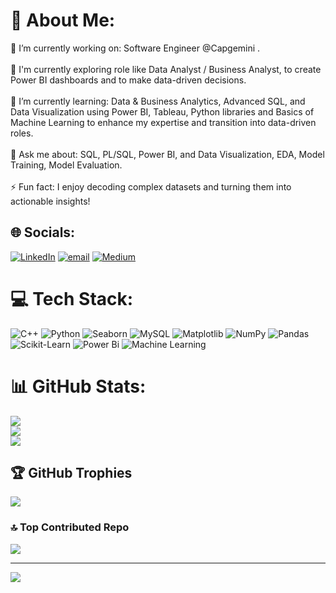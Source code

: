 # 💫 About Me:
🔭 I’m currently working on: Software Engineer @Capgemini .<br><br>👥 I'm currently exploring role like Data Analyst / Business Analyst, to create Power BI dashboards and to make data-driven decisions.<br><br>🌱 I’m currently learning: Data & Business Analytics, Advanced SQL, and Data Visualization using Power BI, Tableau, Python libraries and Basics of Machine Learning to enhance my expertise and transition into data-driven roles.<br><br>💬 Ask me about: SQL, PL/SQL, Power BI, and Data Visualization, EDA, Model Training, Model Evaluation.<br><br>⚡ Fun fact: I enjoy decoding complex datasets and turning them into actionable insights!


## 🌐 Socials:
[![LinkedIn](https://img.shields.io/badge/LinkedIn-%230077B5.svg?logo=linkedin&logoColor=white)](https://linkedin.com/in/gangapiska) [![email](https://img.shields.io/badge/Email-D14836?logo=gmail&logoColor=white)](mailto:gangapiska0410@gmail.com) [![Medium](https://img.shields.io/badge/Medium-%233F4F75.svg?logo=medium&logoColor=white)](https://medium.com/@gangapiska0410)

# 💻 Tech Stack:
![C++](https://img.shields.io/badge/c++-%2300599C.svg?style=for-the-badge&logo=c%2B%2B&logoColor=white) ![Python](https://img.shields.io/badge/python-3670A0?style=for-the-badge&logo=python&logoColor=ffdd54) ![Seaborn](https://img.shields.io/badge/seaborn-%23276DC3.svg?style=for-the-badge&logo=seaborn&logoColor=white) ![MySQL](https://img.shields.io/badge/mysql-4479A1.svg?style=for-the-badge&logo=mysql&logoColor=white) ![Matplotlib](https://img.shields.io/badge/Matplotlib-%23ffffff.svg?style=for-the-badge&logo=Matplotlib&logoColor=black) ![NumPy](https://img.shields.io/badge/numpy-%23013243.svg?style=for-the-badge&logo=numpy&logoColor=white) ![Pandas](https://img.shields.io/badge/pandas-%23150458.svg?style=for-the-badge&logo=pandas&logoColor=white) ![Scikit-Learn](https://img.shields.io/badge/Sklearn-%233F4F75.svg?style=for-the-badge&logo=sklearn&logoColor=white) ![Power Bi](https://img.shields.io/badge/power_bi-F2C811?style=for-the-badge&logo=powerbi&logoColor=black)
![Machine Learning](https://img.shields.io/badge/Machine%20Learning-LAF50.svg?style=for-the-badge&logo=Machine%20Learning&logoColor=white)

# 📊 GitHub Stats:
![](https://github-readme-stats.vercel.app/api?username=Ganga-0410&theme=dark&hide_border=false&include_all_commits=false&count_private=false)<br/>
![](https://nirzak-streak-stats.vercel.app/?user=Ganga-0410&theme=dark&hide_border=false)<br/>
![](https://github-readme-stats.vercel.app/api/top-langs/?username=Ganga-0410&theme=dark&hide_border=false&include_all_commits=false&count_private=false&layout=compact)

## 🏆 GitHub Trophies
![](https://github-profile-trophy.vercel.app/?username=Ganga-0410&theme=merko&no-frame=false&no-bg=true&margin-w=4)

### 🔝 Top Contributed Repo
![](https://github-contributor-stats.vercel.app/api?username=Ganga-0410&limit=5&theme=dark&combine_all_yearly_contributions=true)

---
[![](https://visitcount.itsvg.in/api?id=Ganga-0410&icon=0&color=0)](https://visitcount.itsvg.in)

<!-- Proudly created with GPRM ( https://gprm.itsvg.in ) -->
